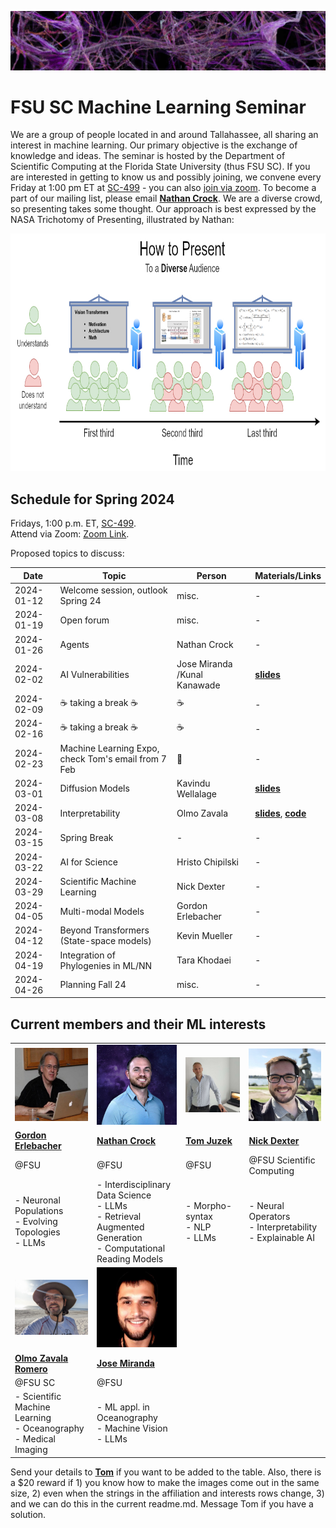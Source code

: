 ![Inspiring_banner](inspiring_banner2.jpg)

# FSU SC Machine Learning Seminar

We are a group of people located in and around Tallahassee, all sharing an interest in machine learning. Our primary objective is the exchange of knowledge and ideas. The seminar is hosted by the Department of Scientific Computing at the Florida State University (thus FSU SC). If you are interested in getting to know us and possibly joining, we convene every Friday at 1:00 pm ET at [SC-499](https://goo.gl/maps/BJLxE3Q7H1MTBqMu6) - you can also [join via zoom](https://fsu.zoom.us/j/9038137210). To become a part of our mailing list, please email [**Nathan Crock**](https://www.sc.fsu.edu/people?uid=ndc08). We are a diverse crowd, so presenting takes some thought. Our approach is best expressed by the NASA Trichotomy of Presenting, illustrated by Nathan: 

<div align="center">
<img src="member_jpgs/columbian_trichotomy.jpg" alt="columbian_trichotomy.jpg" width="900" height="380">
</div>

## Schedule for Spring 2024

Fridays, 1:00 p.m. ET, [SC-499](https://goo.gl/maps/BJLxE3Q7H1MTBqMu6). <br />
Attend via Zoom: [Zoom Link](https://fsu.zoom.us/j/9038137210). <br />

Proposed topics to discuss: 

| Date       | Topic        | Person | Materials/Links | 
|------------|--------------|--------|-----------------|
| 2024-01-12 | Welcome session, outlook Spring 24 | misc. | - |
| 2024-01-19 | Open forum | misc. | - |
| 2024-01-26 | Agents | Nathan Crock | - |
| 2024-02-02 | AI Vulnerabilities  | Jose Miranda /Kunal Kanawade | [**slides**](https://docs.google.com/presentation/d/1DOu2ZjFDmCcOAt-86faqYORNHn0GhYichOnmRgw4pgg/edit?usp=sharing) |
| 2024-02-09 | ☕ taking a break ☕ | ☕ | - |
| 2024-02-16 | ☕ taking a break ☕ | ☕ | - |
| 2024-02-23 | Machine Learning Expo, check Tom's email from 7 Feb | 🤖 | - |
| 2024-03-01 | Diffusion Models | Kavindu Wellalage| [**slides**](materials/kavindu_wellalage/2024-03-01_diffusion_models.pdf) |
| 2024-03-08 | Interpretability | Olmo Zavala | [**slides**](https://docs.google.com/presentation/d/1DfQF2mx8i00E7ObJk397xd4HSKC5s64x8KB5VNytsnc/edit), [**code**](https://github.com/deepfindr/xai-series) |
| 2024-03-15 | Spring Break | - | - |
| 2024-03-22 | AI for Science | Hristo Chipilski | - |
| 2024-03-29 | Scientific Machine Learning | Nick Dexter | - |
| 2024-04-05 | Multi-modal Models | Gordon Erlebacher | - |
| 2024-04-12 | Beyond Transformers (State-space models)| Kevin Mueller | - |
| 2024-04-19 | Integration of Phylogenies in ML/NN | Tara Khodaei | - |
| 2024-04-26 | Planning Fall 24 | misc. |  - | 


## Current members and their ML interests

|            |            |            |            | 
|------------|------------|------------|------------|
| <img src="member_jpgs/gerlebacher.jpg" alt="gerlebacher.jpg" width=200px> | <img src="member_jpgs/ncrock.jpg" alt="ncrock.jpg" width=200px> | <img src="member_jpgs/tjuzek2.jpg" alt="tjuzek.jpg" width=200px> | <img src="member_jpgs/ndexter.jpg" alt="ndexter.jpg" width=200px> |
| [**Gordon Erlebacher**](https://www.sc.fsu.edu/people/faculty?uid=gerlebacher) | [**Nathan Crock**](https://www.sc.fsu.edu/people?uid=ndc08) | [**Tom Juzek**](https://modlang.fsu.edu/person/tom-juzek) | [**Nick Dexter**](https://sites.google.com/view/ndexter) |
| @FSU | @FSU | @FSU |   @FSU Scientific Computing |
| - Neuronal Populations <br /> - Evolving Topologies <br /> - LLMs | - Interdisciplinary Data Science <br /> - LLMs <br /> - Retrieval Augmented Generation <br /> - Computational Reading Models | - Morpho-syntax <br /> - NLP <br /> - LLMs | - Neural Operators <br /> - Interpretability <br /> - Explainable AI |
| <img src="member_jpgs/olmoz.jpg" alt="olmoz.jpg" width=200px> | <img src="member_jpgs/jmiranda.jpg" alt="jmiranda.jpg" width=200px> |  | |
| [**Olmo Zavala Romero**](https://olmozavala.com/) | [**Jose Miranda**](https://olmozavala.com/)  |  |
| @FSU SC | @FSU |  |    |
| - Scientific Machine Learning <br /> - Oceanography <br /> - Medical Imaging | - ML appl. in Oceanography <br /> - Machine Vision <br /> - LLMs |  |  |







Send your details to [**Tom**](https://modlang.fsu.edu/person/tom-juzek) if you want to be added to the table. Also, there is a $20 reward if 1) you know how to make the images come out in the same size, 2) even when the strings in the affiliation and interests rows change, 3) and we can do this in the current readme.md. Message Tom if you have a solution. 


